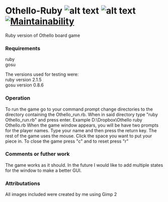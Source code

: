 # Othello-Ruby ![alt text][travis] ![alt text][codecov] [![Maintainability](https://api.codeclimate.com/v1/badges/18b653d8e24ea578bfaa/maintainability)](https://codeclimate.com/github/phil0s0pher/Othello/maintainability)
Ruby version of Othello board game

### Requirements

ruby  
gosu

The versions used for testing were:  
ruby version 2.1.5  
gosu version 0.8.6  

### Operation

To run the game go to your command prompt change directories to the directory containing the Othello_run.rb. When in said directory type "ruby Othello_run.rb" and press enter. Example 
	D:\Dropbox\Othello  ruby Othello.rb
When the game window appears, you will be have two prompts for the player names. 
Type your name and then press the return key.
The rest of the game uses the mouse.
Click the space you want to put your piece in.
To close the game press "c" and to reset press "r" 

### Comments or futher work
The game works as it should. In the future I would like to add multiple states for the window 
to make a better GUI.

### Attributations

All images included were created by me using Gimp 2


[travis]:https://travis-ci.org/phil0s0pher/Othello.svg?branch=master
[codacy]:https://api.codacy.com/project/badge/Grade/03a3cfd677e640dca0aaf0502672dcfb
[codecov]:https://codecov.io/gh/phil0s0pher/Othello/branch/master/graph/badge.svg
